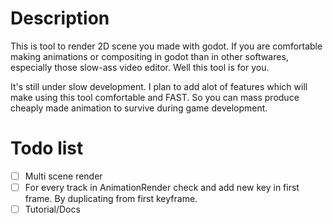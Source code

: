 # Description

This is tool to render 2D scene you made with godot. If you are comfortable making animations or compositing in godot than in other softwares, especially those slow-ass video editor. Well this tool is for you.

It's still under slow development. I plan to add alot of features which will make using this tool comfortable and FAST. So you can mass produce cheaply made animation to survive during game development.

# Todo list

- [ ] Multi scene render
- [ ] For every track in AnimationRender check and add new key in first frame. By duplicating from first keyframe.
- [ ] Tutorial/Docs